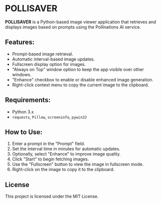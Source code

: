 # POLLISAVER

**POLLISAVER** is a Python-based image viewer application that retrieves and displays images based on prompts using the Pollinations AI service. 

## Features:
- Prompt-based image retrieval.
- Automatic interval-based image updates.
- Fullscreen display option for images.
- "Always on Top" window option to keep the app visible over other windows.
- "Enhance" checkbox to enable or disable enhanced image generation.
- Right-click context menu to copy the current image to the clipboard.

## Requirements:
- Python 3.x
- `requests`, `Pillow`, `screeninfo`, `pywin32`

## How to Use:
1. Enter a prompt in the "Prompt" field.
2. Set the interval time in minutes for automatic updates.
3. Optionally, select "Enhance" to improve image quality.
4. Click "Start" to begin fetching images.
5. Use the "Fullscreen" button to view the image in fullscreen mode.
6. Right-click on the image to copy it to the clipboard.

## License
This project is licensed under the MIT License.

